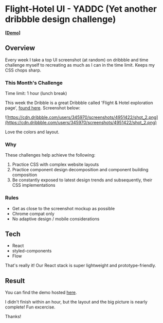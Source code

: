 # Flight-Hotel UI - YADDC (Yet another dribbble design challenge)

**[[Demo](https://flight-ui-challenge.surge.sh)]**

## Overview

Every week I take a top UI screenshot (at random) on dribbble and time challenge myself to recreating as much as I can in the time limit. Keeps my CSS chops sharp. 

### This Month's Challenge

Time limit: 1 hour (lunch break)

This week the Dribble is a great Dribbble called 'Flight & Hotel exploration page', [found here](https://dribbble.com/shots/4951422-Flight-Hotel-App-Exploration). Screenshot below:


![https://cdn.dribbble.com/users/345970/screenshots/4951422/shot_2.png](https://cdn.dribbble.com/users/345970/screenshots/4951422/shot_2.png)

Love the colors and layout.

### Why

These challenges help achieve the following:

1. Practice CSS with complex website layouts
2. Practice component design decomposition and component building composition
2. Be constantly exposed to latest design trends and subsequently, their CSS implementations

### Rules

- Get as close to the screenshot mockup as possible
- Chrome compat only
- No adaptive design / mobile considerations

## Tech

* React
* styled-components
* Flow

That's really it! Our React stack is super lightweight and prototype-friendly.



## Result

You can find the demo hosted [here](https://flight-ui-challenge.surge.sh). 

I didn't finish within an hour, but the layout and the big picture is nearly complete! Fun excercise.

Thanks!
